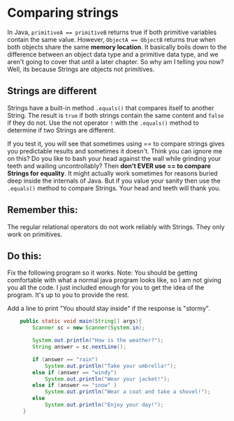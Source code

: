 # Comparing strings

In Java, `primitiveA == primitiveB` returns true if both primitive variables contain the same value. However, `ObjectA == ObjectB` returns true when both objects share the same **memory location**. It basically boils down to the difference between an object data type and a primitive data type, and we aren't going to cover that until a later chapter. So why am I telling you now? Well, its because Strings are objects not primitives.

## Strings are different

Strings have a built-in method `.equals()` that compares itself to another String. The result is `true` if both strings contain the same content and `false` if they do not. Use the not operator `!` with the `.equals()` method to determine if two Strings are different.

If you test it, you will see that sometimes using == to compare strings gives you predictable results and sometimes it doesn't. Think you can ignore me on this? Do you like to bash your head against the wall while grinding your teeth and wailing uncontrollably? Then **don't EVER use == to compare Strings for equality**. It might actually work sometimes for reasons buried deep inside the internals of Java. But if you value your sanity then use the `.equals()` method to compare Strings. Your head and teeth will thank you.

## Remember this:

The regular relational operators do not work reliably with Strings. They only work on primitives.

## Do this:

Fix the following program so it works. Note: You should be getting comfortable with what a normal java program looks like, so I am not giving you all the code. I just included enough for you to get the idea of the program. It's up to you to provide the rest.

Add a line to print "You should stay inside" if the response is "stormy".

```java
    public static void main(String[] args){
        Scanner sc = new Scanner(System.in);

        System.out.println("How is the weather?");
        String answer = sc.nextLine();

        if (answer == "rain")
            System.out.println("Take your umbrella!");
        else if (answer == "windy")
            System.out.println("Wear your jacket!");
        else if (answer == "snow" )
            System.out.println("Wear a coat and take a shovel!");
        else
            System.out.println("Enjoy your day!");
     }
```

